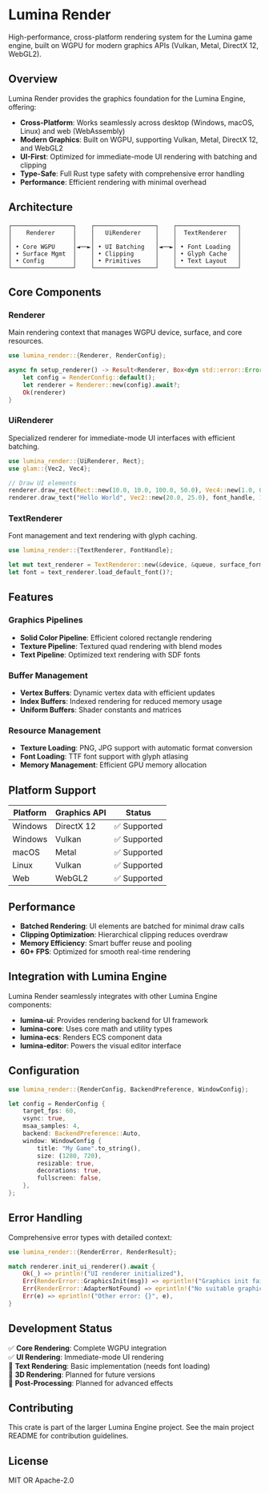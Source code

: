 # Lumina Render

High-performance, cross-platform rendering system for the Lumina game engine, built on WGPU for modern graphics APIs (Vulkan, Metal, DirectX 12, WebGL2).

## Overview

Lumina Render provides the graphics foundation for the Lumina Engine, offering:

- **Cross-Platform**: Works seamlessly across desktop (Windows, macOS, Linux) and web (WebAssembly)
- **Modern Graphics**: Built on WGPU, supporting Vulkan, Metal, DirectX 12, and WebGL2
- **UI-First**: Optimized for immediate-mode UI rendering with batching and clipping
- **Type-Safe**: Full Rust type safety with comprehensive error handling
- **Performance**: Efficient rendering with minimal overhead

## Architecture

```
┌─────────────────┐    ┌─────────────────┐    ┌─────────────────┐
│    Renderer     │    │   UiRenderer    │    │  TextRenderer   │
│                 │    │                 │    │                 │
│ • Core WGPU     │◄──►│ • UI Batching   │◄──►│ • Font Loading  │
│ • Surface Mgmt  │    │ • Clipping      │    │ • Glyph Cache   │
│ • Config        │    │ • Primitives    │    │ • Text Layout   │
└─────────────────┘    └─────────────────┘    └─────────────────┘
```

## Core Components

### Renderer
Main rendering context that manages WGPU device, surface, and core resources.

```rust
use lumina_render::{Renderer, RenderConfig};

async fn setup_renderer() -> Result<Renderer, Box<dyn std::error::Error>> {
    let config = RenderConfig::default();
    let renderer = Renderer::new(config).await?;
    Ok(renderer)
}
```

### UiRenderer
Specialized renderer for immediate-mode UI interfaces with efficient batching.

```rust
use lumina_render::{UiRenderer, Rect};
use glam::{Vec2, Vec4};

// Draw UI elements
renderer.draw_rect(Rect::new(10.0, 10.0, 100.0, 50.0), Vec4::new(1.0, 0.0, 0.0, 1.0));
renderer.draw_text("Hello World", Vec2::new(20.0, 25.0), font_handle, 16.0, Vec4::ONE);
```

### TextRenderer
Font management and text rendering with glyph caching.

```rust
use lumina_render::{TextRenderer, FontHandle};

let mut text_renderer = TextRenderer::new(&device, &queue, surface_format)?;
let font = text_renderer.load_default_font()?;
```

## Features

### Graphics Pipelines
- **Solid Color Pipeline**: Efficient colored rectangle rendering
- **Texture Pipeline**: Textured quad rendering with blend modes
- **Text Pipeline**: Optimized text rendering with SDF fonts

### Buffer Management
- **Vertex Buffers**: Dynamic vertex data with efficient updates
- **Index Buffers**: Indexed rendering for reduced memory usage
- **Uniform Buffers**: Shader constants and matrices

### Resource Management
- **Texture Loading**: PNG, JPG support with automatic format conversion
- **Font Loading**: TTF font support with glyph atlasing
- **Memory Management**: Efficient GPU memory allocation

## Platform Support

| Platform | Graphics API | Status |
|----------|--------------|--------|
| Windows  | DirectX 12   | ✅ Supported |
| Windows  | Vulkan       | ✅ Supported |
| macOS    | Metal        | ✅ Supported |
| Linux    | Vulkan       | ✅ Supported |
| Web      | WebGL2       | ✅ Supported |

## Performance

- **Batched Rendering**: UI elements are batched for minimal draw calls
- **Clipping Optimization**: Hierarchical clipping reduces overdraw
- **Memory Efficiency**: Smart buffer reuse and pooling
- **60+ FPS**: Optimized for smooth real-time rendering

## Integration with Lumina Engine

Lumina Render seamlessly integrates with other Lumina Engine components:

- **lumina-ui**: Provides rendering backend for UI framework
- **lumina-core**: Uses core math and utility types
- **lumina-ecs**: Renders ECS component data
- **lumina-editor**: Powers the visual editor interface

## Configuration

```rust
use lumina_render::{RenderConfig, BackendPreference, WindowConfig};

let config = RenderConfig {
    target_fps: 60,
    vsync: true,
    msaa_samples: 4,
    backend: BackendPreference::Auto,
    window: WindowConfig {
        title: "My Game".to_string(),
        size: (1280, 720),
        resizable: true,
        decorations: true,
        fullscreen: false,
    },
};
```

## Error Handling

Comprehensive error types with detailed context:

```rust
use lumina_render::{RenderError, RenderResult};

match renderer.init_ui_renderer().await {
    Ok(_) => println!("UI renderer initialized"),
    Err(RenderError::GraphicsInit(msg)) => eprintln!("Graphics init failed: {}", msg),
    Err(RenderError::AdapterNotFound) => eprintln!("No suitable graphics adapter found"),
    Err(e) => eprintln!("Other error: {}", e),
}
```

## Development Status

✅ **Core Rendering**: Complete WGPU integration  
✅ **UI Rendering**: Immediate-mode UI rendering  
🚧 **Text Rendering**: Basic implementation (needs font loading)  
🚧 **3D Rendering**: Planned for future versions  
🚧 **Post-Processing**: Planned for advanced effects  

## Contributing

This crate is part of the larger Lumina Engine project. See the main project README for contribution guidelines.

## License

MIT OR Apache-2.0